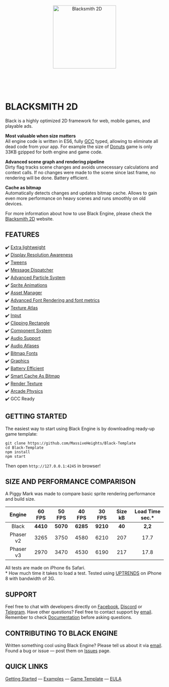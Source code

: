 <br /><br /><br />
<p align="center">
  <a href="http://blacksmith2d.io">
    <img alt="Blacksmith 2D" src="http://blacksmith2d.io/content/branding/gray-logo.svg" width="200" />
  </a>
</p>
<br /><br /><br />

# BLACKSMITH 2D
Black is a highly optimized 2D framework for web, mobile games, and playable ads.  

**Most valuable when size matters**  
All engine code is written in ES6, fully [GCC](https://developers.google.com/closure/compiler/) typed, allowing to eliminate all dead code from your app. For example the size of [Donuts](http://blacksmith2d.io/Docs/Tutorials/Donuts%20Blitz) game is only 33KB gzipped for both engine and game code.

**Advanced scene graph and rendering pipeline**  
Dirty flag tracks scene changes and avoids unnecessary calculations and context calls. If no changes were made to the scene since last frame, no rendering will be done. Battery efficient.

**Cache as bitmap**  
Automatically detects changes and updates bitmap cache. Allows to gain even more performance on heavy scenes and runs smoothly on old devices.

For more information about how to use Black Engine, please check the [Blacksmith 2D](http://blacksmith2d.io/) website.

## FEATURES
✔️ [Extra lightweight](https://github.com/MassiveHeights/Black#size-and-performance-comparison)  
✔️ [Display Resolution Awareness](http://blacksmith2d.io/Docs/Examples/Stage/Letterbox)  
✔️ [Tweens](http://blacksmith2d.io/Docs/Examples/Tweening/Chain)  
✔️ [Message Dispatcher](http://blacksmith2d.io/Docs/Examples/Input/Layers)  
✔️ [Advanced Particle System](http://blacksmith2d.io/Docs/Examples/Particles/Vector%20Field)  
✔️ [Sprite Animations](http://blacksmith2d.io/Docs/Examples/Sprites/Sprite%20Animation)  
✔️ [Asset Manager](http://blacksmith2d.io/Docs/Examples/Basics/Load%20images%20from%20atlas)  
✔️ [Advanced Font Rendering and font metrics](http://blacksmith2d.io/Docs/Examples/Text/Having%20fun)  
✔️ [Texture Atlas](http://blacksmith2d.io/Docs/Examples/Basics/Load%20images%20from%20atlas)  
✔️ [Input](http://blacksmith2d.io/Docs/Examples/Input/Pointer%20Messages)  
✔️ [Clipping Rectangle](http://blacksmith2d.io/Docs/Examples/Sprites/Clipping%20Rectangle)  
✔️ [Component System](http://blacksmith2d.io/Docs/Examples/Input/Drag%20Sprite)  
✔️ [Audio Support](http://blacksmith2d.io/Docs/Examples/Audio/Spatial%20Sound)  
✔️ [Audio Atlases](http://blacksmith2d.io/Docs/Examples/Audio/Sound%20Atlas)  
✔️ [Bitmap Fonts](http://blacksmith2d.io/Docs/Examples/Text/Bitmap%20Font)  
✔️ [Graphics](http://blacksmith2d.io/Docs/Examples/Graphics/Basic%20Shapes)  
✔️ [Battery Efficient](http://blacksmith2d.io/Docs/Examples/Drivers/Skip%20Unchanged%20Frames)  
✔️ [Smart Cache As Bitmap](http://blacksmith2d.io/Docs/Examples/Sprites/Cache%20As%20Bitmap)  
✔️ [Render Texture](http://blacksmith2d.io/Docs/Examples/Drivers/Render%20Texture)  
✔️ [Arcade Physics](http://blacksmith2d.io/Docs/Examples/Arcade%20Physics/Mario)  
✔️ GCC Ready  

## GETTING STARTED
The easiest way to start using Black Engine is by downloading ready-up game template:
```
git clone https://github.com/MassiveHeights/Black-Template
cd Black-Template
npm install
npm start
```
Then open `http://127.0.0.1:4245` in browser!

## SIZE AND PERFORMANCE COMPARISON
A Piggy Mark was made to compare basic sprite rendering performance and build size.

**Engine**|**60 FPS**|**50 FPS**|**40 FPS**|**30 FPS**|**Size kB**|**Load Time sec.***
:-----:|:-----:|:-----:|:-----:|:-----:|:-----:|:-----:
Black|**4410**|**5070**|**6285**|**9210**|**40**|**2,2**
Phaser v2|3265|3750|4580|6210|207|17.7
Phaser v3|2970|3470|4530|6190|217|17.8

All tests are made on iPhone 6s Safari.  
\* How much time it takes to load a test. Tested using [UPTRENDS](https://www.uptrends.com) on iPhone 8 with bandwidth of 3G.



## SUPPORT
Feel free to chat with developers directly on [Facebook](https://www.facebook.com/Blacksmith2D/), [Discord](https://discord.gg/HWzzCcy) or [Telegram](https://t.me/joinchat/FOkhwRDEhoxI3cNDBdi6fQ). Have other questions? Feel free to contact support by <a href="mailto:support@blacksmith2d.io?subject=Hello">email</a>.
Remember to check [Documentation](http://blacksmith2d.io/Docs/) before asking questions.

## CONTRIBUTING TO BLACK ENGINE
Written something cool using Black Engine? Please tell us about it via <a href="mailto:support@blacksmith2d.io?subject=Hello">email</a>.  
Found a bug or issue — post them on [Issues](https://github.com/MassiveHeights/Black/issues) page.

## QUICK LINKS
[Getting Started](http://blacksmith2d.io/Docs/Tutorials/Getting%20Started) —
[Examples](http://blacksmith2d.io/Docs/Examples) —
[Game Template](http://github.com/MassiveHeights/Black-Template) —
[EULA](https://github.com/MassiveHeights/Black/blob/master/LICENSE.md) 